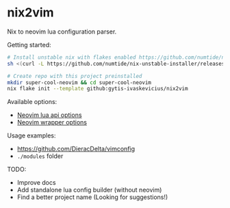 # nix2vim
Nix to neovim lua configuration parser.

Getting started:
```bash
# Install unstable nix with flakes enabled https://github.com/numtide/nix-unstable-installer
sh <(curl -L https://github.com/numtide/nix-unstable-installer/releases/download/nix-2.9.0pre20220513_bf89cd9/install)

# Create repo with this project preinstalled
mkdir super-cool-neovim && cd super-cool-neovim
nix flake init --template github:gytis-ivaskevicius/nix2vim
```

Available options:
- [Neovim lua api options](./docs/api.options.md)
- [Neovim wrapper options](./docs/wrapper.options.md)

Usage examples:
- https://github.com/DieracDelta/vimconfig
- `./modules` folder

TODO:
- Improve docs
- Add standalone lua config builder (without neovim)
- Find a better project name (Looking for suggestions!)

